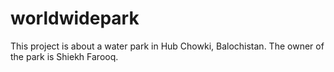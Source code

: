 # worldwidepark
This project is about a water park in Hub Chowki, Balochistan.
The owner of the park is Shiekh Farooq. 
